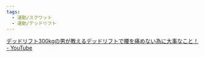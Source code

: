 ```yaml
---
tags:
  - 運動/スクワット
  - 運動/デッドリフト
---
```

[デッドリフト300kgの男が教えるデッドリフトで腰を痛めない為に大事なこと！ - YouTube](https://www.youtube.com/shorts/nUh0hKEsPbI)

